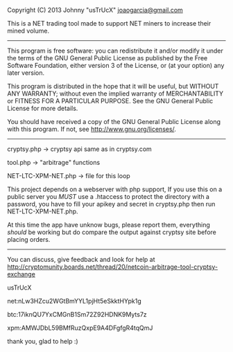 Copyright (C) 2013  Johnny "usTrUcX"  joaogarcia@gmail.com

This is a NET trading tool made to support NET miners to increase their mined volume.

-----------------------------------------------------------------------

This program is free software: you can redistribute it and/or modify
it under the terms of the GNU General Public License as published by
the Free Software Foundation, either version 3 of the License, or
(at your option) any later version.

This program is distributed in the hope that it will be useful,
but WITHOUT ANY WARRANTY; without even the implied warranty of
MERCHANTABILITY or FITNESS FOR A PARTICULAR PURPOSE.  See the
GNU General Public License for more details.

You should have received a copy of the GNU General Public License
along with this program.  If not, see <http://www.gnu.org/licenses/>.

-----------------------------------------------------------------------

cryptsy.php -> cryptsy api same as in cryptsy.com

tool.php -> "arbitrage" functions

NET-LTC-XPM-NET.php -> file for this loop

This project depends on a webserver with php support, If you use this on a public server you _MUST_ use a .htaccess to protect the directory with a password, you have to fill your apikey and secret in cryptsy.php then run NET-LTC-XPM-NET.php.

At this time the app have unknow bugs, please report them, everything _should_ be working but do compare the output against cryptsy site before placing orders.

-----------------------------------------------------------------------

You can discuss, give feedback and look for help at http://cryptomunity.boards.net/thread/20/netcoin-arbitrage-tool-cryptsy-exchange

usTrUcX

net:nLw3HZcu2WGtBmYYL1pjHt5eSkktHYpk1g

btc:17iknQU7YxCMGnB1Sm72Z92HDNK9Myts7z

xpm:AMWJDbL59BMfRuzQxpE9A4DFgfgR4tqQmJ

thank you, glad to help :)
